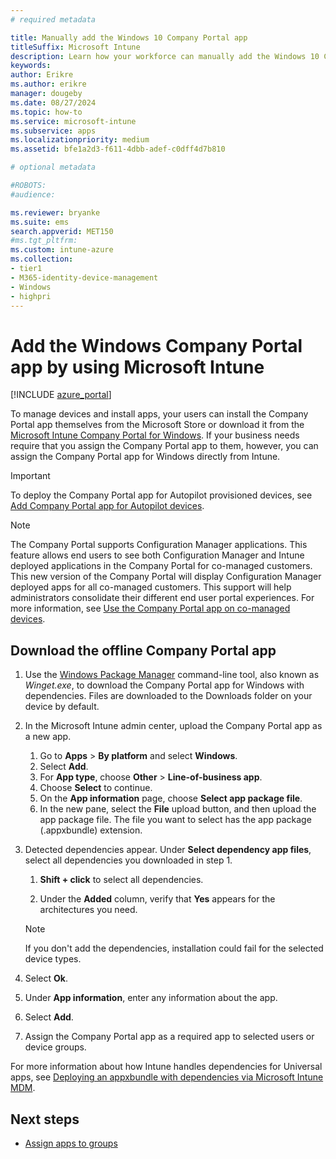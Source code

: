 ```yaml
---
# required metadata

title: Manually add the Windows 10 Company Portal app
titleSuffix: Microsoft Intune
description: Learn how your workforce can manually add the Windows 10 Company Portal app to their PC from the Microsoft Store.
keywords:
author: Erikre
ms.author: erikre
manager: dougeby
ms.date: 08/27/2024
ms.topic: how-to
ms.service: microsoft-intune
ms.subservice: apps
ms.localizationpriority: medium
ms.assetid: bfe1a2d3-f611-4dbb-adef-c0dff4d7b810

# optional metadata

#ROBOTS:
#audience:

ms.reviewer: bryanke
ms.suite: ems
search.appverid: MET150
#ms.tgt_pltfrm:
ms.custom: intune-azure
ms.collection:
- tier1
- M365-identity-device-management
- Windows
- highpri
---
```


# Add the Windows Company Portal app by using Microsoft Intune

[!INCLUDE [azure_portal](../includes/azure_portal.md)]

To manage devices and install apps, your users can install the Company Portal app themselves from the Microsoft Store or download it from the [Microsoft Intune Company Portal for Windows](../apps/store-apps-company-portal-app.md#download-the-offline-company-portal-app). If your business needs require that you assign the Company Portal app to them, however, you can assign the Company Portal app for Windows directly from Intune.

 > [!IMPORTANT]
 > To deploy the Company Portal app for Autopilot provisioned devices, see [Add Company Portal app for Autopilot devices](store-apps-company-portal-autopilot.md).

> [!NOTE]
> The Company Portal supports Configuration Manager applications. This feature allows end users to see both Configuration Manager and Intune deployed applications in the Company Portal for co-managed customers. This new version of the Company Portal will display Configuration Manager deployed apps for all co-managed customers. This support will help administrators consolidate their different end user portal experiences. For more information, see [Use the Company Portal app on co-managed devices](../../configmgr/comanage/company-portal.md).

## Download the offline Company Portal app

1. Use the [Windows Package Manager](/windows/package-manager/winget) command-line tool, also known as *Winget.exe*, to download the Company Portal app for Windows with dependencies. Files are downloaded to the Downloads folder on your device by default.  

1. In the Microsoft Intune admin center, upload the Company Portal app as a new app.
    1. Go to **Apps** > **By platform** and select **Windows**. 
    1. Select  **Add**. 
    1. For **App type**, choose **Other** > **Line-of-business app**.  
    1. Choose **Select** to continue.  
    1. On the **App information** page, choose **Select app package file**. 
    1. In the new pane, select the **File** upload button, and then upload the app package file. The file you want to select has the app package (.appxbundle) extension.   
1. Detected dependencies appear. Under **Select dependency app files**, select all dependencies you downloaded in step 1.
   
   1. **Shift + click** to select all dependencies.
      
   1. Under the **Added** column, verify that **Yes** appears for the architectures you need.  

     > [!NOTE]
     > If you don't add the dependencies, installation could fail for the selected device types.  

1. Select **Ok**.  
1. Under **App information**, enter any information about the app.
1. Select **Add**.  
1. Assign the Company Portal app as a required app to selected users or device groups.   

For more information about how Intune handles dependencies for Universal apps, see [Deploying an appxbundle with dependencies via Microsoft Intune MDM](/archive/blogs/configmgrdogs/deploying-an-appxbundle-with-dependencies-via-microsoft-intune-mdm).  

## Next steps

- [Assign apps to groups](apps-deploy.md)
